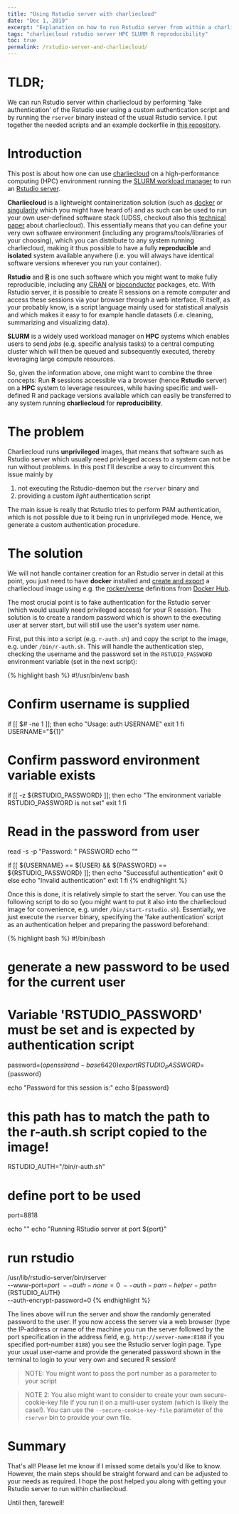 ```yaml
---
title: "Using Rstudio server with charliecloud"
date: "Dec 1, 2019"
excerpt: "Explanation on how to run Rstudio server from within a charliecloud container"
tags: "charliecloud rstudio server HPC SLURM R reproducibility"
toc: true
permalink: /rstudio-server-and-charliecloud/
---
```




# TLDR;
We can run Rstudio server within charliecloud by performing 'fake authentication'
of the Rstudio user using a custom authentication script and by running the `rserver`
binary instead of the usual Rstudio service. I put together the needed scripts and an example dockerfile
in [this repository](https://github.com/jhawe/rstudio-charliecloud).

# Introduction
This post is about how one can use [charliecloud](https://github.com/hpc/charliecloud) on a high-performance computing (HPC) environment running the [SLURM workload manager](https://slurm.schedmd.com/) to run an [Rstudio server](https://rstudio.com/products/rstudio/#rstudio-server).

**Charliecloud** is a lightweight containerization solution (such as [docker](https://www.docker.com) or [singularity](https://singularity.lbl.gov/) which you might have heard of) and as such can be used to run your own user-defined software stack (UDSS, checkout also this [technical paper](http://permalink.lanl.gov/object/tr?what=info:lanl-repo/lareport/LA-UR-16-22370) about charliecloud).
This essentially means that you can define your very own software environment (including any programs/tools/libraries of your choosing), which you can distribute to any system running charliecloud, making it thus possible to have a fully **reproducible** and **isolated** system available anywhere (i.e. you will always have identical software versions wherever you run your container).

**Rstudio** and [**R**](https://www.r-project.org/) is one such software which you might want to make fully reproducible, including any [CRAN](https://cran.r-project.org/) or [bioconductor](https://www.bioconductor.org/) packages, etc.
With Rstudio server, it is possible to create R sessions on a remote computer and access these sessions via your browser through a web interface. R itself, as your probably know, is a script language mainly used for statistical analysis and which makes it easy to for example handle datasets (i.e. cleaning, summarizing and visualizing data).

**SLURM** is a widely used workload manager on **HPC** systems which enables users to send *jobs* (e.g. specific analysis tasks) to a central computing cluster which will then be queued and subsequently executed, thereby leveraging large compute resources.

So, given the information above, one might want to combine the three concepts: Run **R** sessions accessible via a browser (hence **Rstudio** server) on a **HPC** system to leverage resources, while having specific and well-defined R and package versions available which can easily be transferred to any system running **charliecloud** for **reproducibility**.

# The problem
Charliecloud runs **unprivileged** images, that means that software such as Rstudio server which usually need privileged access to a system can not be run without problems.
In this post I'll describe a way to circumvent this issue mainly by

1. not executing the Rstudio-daemon but the `rserver` binary and
2. providing a custom *light* authentication script

The main issue is really that Rstudio tries to perform PAM authentication, which is not possible due to it being run in unprivileged mode. Hence, we generate a custom authentication procedure.

# The solution
We will not handle container creation for an Rstudio server in detail at this point, you just need to have **docker** installed and [create and export](/exporting-charliecloud-from-docker) a charliecloud image using e.g. the [rocker/verse](https://hub.docker.com/r/rocker/verse) definitions from [Docker Hub](https://hub.docker.com/).

The most crucial point is to fake authentication for the Rstudio server (which would usually need privileged access) for your R session. The solution is to create a random password which is shown to the executing user at server start, but will still use the user's system user name.

First, put this into a script (e.g. `r-auth.sh`) and copy the script to the image, e.g. under `/bin/r-auth.sh`. This will handle the authentication step, checking the username and the password set in the `RSTUDIO_PASSWORD` environment variable (set in the next script):


{% highlight bash %}
#!/usr/bin/env bash

# Confirm username is supplied
if [[ $# -ne 1 ]]; then
  echo "Usage: auth USERNAME"
  exit 1
fi
USERNAME="${1}"

# Confirm password environment variable exists
if [[ -z ${RSTUDIO_PASSWORD} ]]; then
  echo "The environment variable RSTUDIO_PASSWORD is not set"
  exit 1
fi

# Read in the password from user
read -s -p "Password: " PASSWORD
echo ""

if [[ ${USERNAME} == ${USER} && ${PASSWORD} == ${RSTUDIO_PASSWORD} ]]; then
  echo "Successful authentication"
  exit 0
else
  echo "Invalid authentication"
  exit 1
fi
{% endhighlight %}

Once this is done, it is relatively simple to start the server.
You can use the following script to do so (you might want to put it also into the charliecloud image for convenience, e.g. under `/bin/start-rstudio.sh`).
Essentially, we just execute the `rserver` binary, specifying the 'fake authentication' script as an authentication helper and preparing the password beforehand:


{% highlight bash %}
#!/bin/bash

# generate a new password to be used for the current user
# Variable 'RSTUDIO_PASSWORD' must be set and is expected by authentication script
password=$(openssl rand -base64 20)
export RSTUDIO_PASSWORD=${password}

echo "Password for this session is:"
echo ${password}

# this path has to match the path to the r-auth.sh script copied to the image!
RSTUDIO_AUTH="/bin/r-auth.sh"

# define port to be used
port=8818

echo ""
echo "Running RStudio server at port ${port}"

# run rstudio
/usr/lib/rstudio-server/bin/rserver \
  --www-port=${port} \
  --auth-none=0 \
  --auth-pam-helper-path=${RSTUDIO_AUTH} \
  --auth-encrypt-password=0
{% endhighlight %}

The lines above will run the server and show the randomly generated password to the user.
If you now access the server via a web browser (type the IP-address or name of the machine you run the server followed by the port specification in the address field, e.g. `http://server-name:8188` if you specified port-number `8188`) you see the Rstudio server login page. Type your usual user-name and provide the generated password shown in the terminal to login to your very own and secured R session!

> NOTE: You might want to pass the port number as a parameter to your script

> NOTE 2: You also might want to consider to create your own secure-cookie-key file if you run it on a multi-user system (which is likely the case!). You can use the `--secure-cookie-key-file` parameter of the `rserver` bin to provide your own file.

# Summary
That's all! Please let me know if I missed some details you'd like to know.
However, the main steps should be straight forward and can be adjusted to your needs as required.
I hope the post helped you along with getting your Rstudio server to run within charliecloud.

Until then, farewell!
